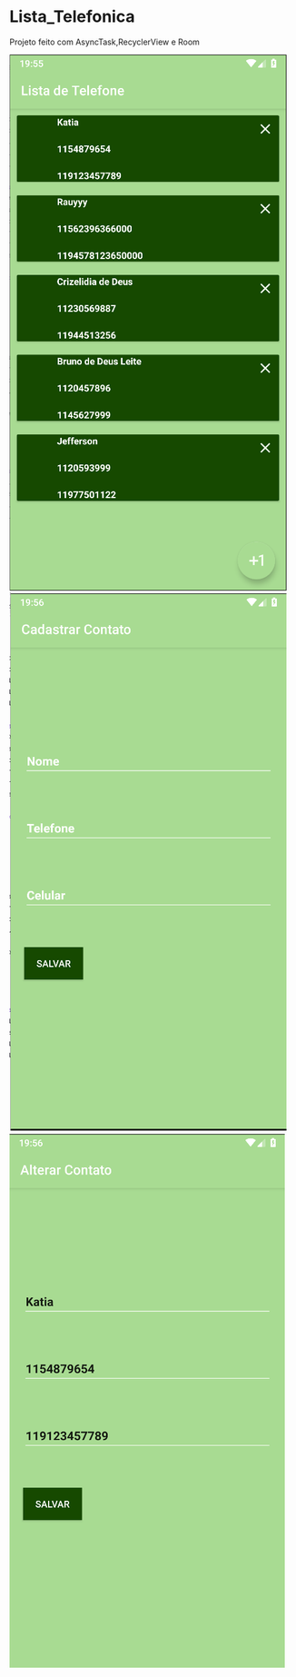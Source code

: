 # Lista_Telefonica
Projeto feito com AsyncTask,RecyclerView e Room


<img src="https://github.com/jdleite/Lista_Telefonica/blob/master/app/src/main/res/github/1.PNG">
<img src="https://github.com/jdleite/Lista_Telefonica/blob/master/app/src/main/res/github/2.PNG">
<img src="https://github.com/jdleite/Lista_Telefonica/blob/master/app/src/main/res/github/3.PNG">

